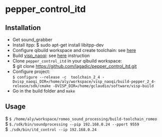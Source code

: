 # pepper_control_itd

## Installation

* Get sound_grabber 
* Install itpp: 
  $ sudo apt-get install libitpp-dev 
* Configure qibuild workspace and create toolchain: see [here](http://jokla.me/robotics/install-sdk-c-naoqi/)
* Build [visp_naoqi](https://github.com/lagadic/visp_naoqi): see [here](http://jokla.me/robotics/visp_naoqi/) instruction
* Clone `pepper_control_itd` in your qibuild workspace:    
  $ git clone https://github.com/lagadic/pepper_control_itd.git   
* Configure project:   
  ```$ configure --release -c  toolchain_2_4 -Dvisp_naoqi_DIR=/home/aly/workspace/visp_naoqi/build-pepper_2_4-release/sdk/cmake -DVISP_DIR=/home/gclaudio/software/visp-build```   
* Go in the build folder and `make`



## Usage
$ `$ /home/aly/workspace/romeo_sound_processing/build-toolchain_romeo`   
$ `$./sdk/bin/soundprocessing --pip 192.168.0.24 --pport 9559`   
$ `./sdk/bin/itd_control --ip 192.168.0.24`   

